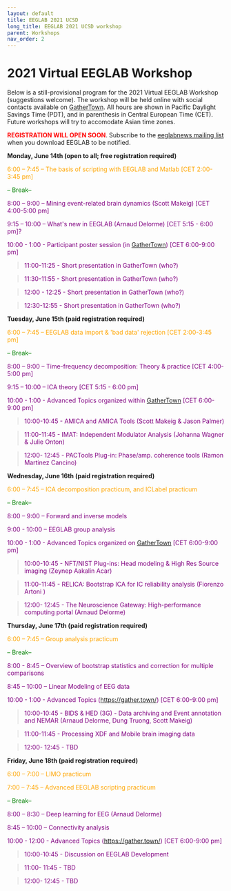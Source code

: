 ```yaml
---
layout: default
title: EEGLAB 2021 UCSD
long_title: EEGLAB 2021 UCSD workshop
parent: Workshops
nav_order: 2
---
```

<!-- 
layout: redirect
redirect_link: https://sites.google.com/ucsd.edu/eeglab2020/eeglab-workshop -->

# 2021 Virtual EEGLAB Workshop

Below is a still-provisional program for the 2021 Virtual EEGLAB Workshop (suggestions welcome). The workshop will be held online with social contacts available on [GatherTown](https://gather.town/). All hours are shown in Pacific Daylight Savings Time (PDT), and in parenthesis in Central European Time (CET). Future workshops will try to accomodate Asian time zones.

**<span style="color: red">REGISTRATION WILL OPEN SOON</span>**. Subscribe to the [eeglabnews mailing list](https://sccn.ucsd.edu/eeglab/download.php) when you download EEGLAB to be notified.

**Monday, June 14th (open to all; free registration required)**

<span style="color: orange">6:00 – 7:45 – The basis of scripting with EEGLAB and Matlab [CET 2:00-3:45 pm]</span>

<span style="color: green">– Break–</span>

<span style="color: purple">8:00 – 9:00 – Mining event-related brain dynamics (Scott Makeig) [CET 4:00-5:00 pm]</span>

<span style="color: purple">9:15 – 10:00 – What&#39;s new in EEGLAB (Arnaud Delorme) [CET 5:15 - 6:00 pm]?</span>

<span style="color: purple">10:00 - 1:00 - Participant poster session (in [GatherTown](https://gather.town/)) [CET 6:00-9:00 pm]</span>

> <span style="color: purple">11:00-11:25 - Short presentation in GatherTown (who?)</span>

> <span style="color: purple">11:30-11:55 - Short presentation in GatherTown (who?)</span>

> <span style="color: purple">12:00 - 12:25 - Short presentation in GatherTown  (who?)</span>

> <span style="color: purple">12:30-12:55 - Short presentation in GatherTown  (who?)</span>

**Tuesday, June 15th (paid registration required)**

<span style="color: orange">6:00 – 7:45 – EEGLAB data import &amp; &#39;bad data&#39; rejection [CET 2:00-3:45 pm]</span>

<span style="color: green">– Break–</span>

<span style="color: purple">8:00 – 9:00 – Time-frequency decomposition: Theory &amp; practice [CET 4:00-5:00 pm]</span>

<span style="color: purple">9:15 – 10:00 – ICA theory [CET 5:15 - 6:00 pm]</span>

<span style="color: purple">10:00 - 1:00 - Advanced Topics organized within [GatherTown](https://gather.town/) [CET 6:00-9:00 pm]</span>

> <span style="color: purple">10:00-10:45 - AMICA and AMICA Tools (Scott Makeig &amp; Jason Palmer)</span>

> <span style="color: purple">11:00-11:45 - IMAT: Independent Modulator Analysis (Johanna Wagner &amp; Julie Onton)</span>

> <span style="color: purple">12:00- 12:45 - PACTools Plug-in: Phase/amp. coherence tools (Ramon Martinez Cancino)</span>

**Wednesday, June 16th (paid registration required)**

<span style="color: orange">6:00 – 7:45 – ICA decomposition practicum, and ICLabel practicum</span>

<span style="color: green">– Break–

<span style="color: purple">8:00 – 9:00 – Forward and inverse models</span>

<span style="color: purple">9:00 - 10:00 – EEGLAB group analysis</span>

<span style="color: purple">10:00 - 1:00 - Advanced Topics organized on [GatherTown](https://gather.town/) [CET 6:00-9:00 pm]</span>

> <span style="color: purple">10:00-10:45 - NFT/NIST Plug-ins: Head modeling &amp; High Res Source imaging (Zeynep Aakalin Acar)</span>

> <span style="color: purple">11:00-11:45 - RELICA: Bootstrap ICA for IC reliability analysis (Fiorenzo Artoni )</span>

> <span style="color: purple">12:00- 12:45 - The Neuroscience Gateway: High-performance computing portal (Arnaud Delorme)</span>

**Thursday, June 17th (paid registration required)**

<span style="color: orange">6:00 – 7:45 – Group analysis practicum</span>

<span style="color: green">– Break–</span>

<span style="color: purple">8:00 - 8:45 – Overview of bootstrap statistics and correction for multiple comparisons</span>

<span style="color: purple">8:45 – 10:00 – Linear Modeling of EEG data</span>

<span style="color: purple">10:00 - 1:00 - Advanced Topics (https://gather.town/) [CET 6:00-9:00 pm]</span>

> <span style="color: purple">10:00-10:45 - BIDS &amp; HED (3G) - Data archiving and Event annotation and NEMAR (Arnaud Delorme, Dung Truong, Scott Makeig)</span>

> <span style="color: purple">11:00-11:45 - Processing XDF and Mobile brain imaging data</span>

> <span style="color: purple">12:00- 12:45 - TBD</span>

**Friday, June 18th (paid registration required)**

<span style="color: orange">6:00 – 7:00 – LIMO practicum</span>

<span style="color: orange">7:00 – 7:45 – Advanced EEGLAB scripting practicum</span>

<span style="color: green">– Break–</span>

<span style="color: purple">8:00 – 8:30 – Deep learning for EEG (Arnaud Delorme)</span>

<span style="color: purple">8:45 – 10:00 – Connectivity analysis</span>

<span style="color: purple">10:00 - 12:00 - Advanced Topics (https://gather.town/) [CET 6:00-9:00 pm]</span>

> <span style="color: purple">10:00-10:45 - Discussion on EEGLAB Development</span>

> <span style="color: purple">11:00- 11:45 - TBD</span>

> <span style="color: purple">12:00- 12:45 - TBD</span>

